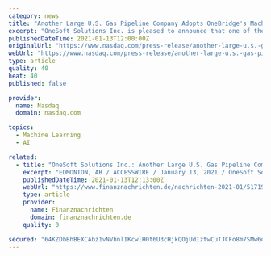 ```yaml
---
category: news
title: "Another Large U.S. Gas Pipeline Company Adopts OneBridge's Machine Learning SaaS Solution"
excerpt: "OneSoft Solutions Inc. is pleased to announce that one of the largest gas pipeline companies in the U.S.A. has entered into an agreement with the Company's wholly owned subsidiary, OneBridge Solutions Inc."
publishedDateTime: 2021-01-13T12:00:00Z
originalUrl: "https://www.nasdaq.com/press-release/another-large-u.s.-gas-pipeline-company-adopts-onebridges-machine-learning-saas"
webUrl: "https://www.nasdaq.com/press-release/another-large-u.s.-gas-pipeline-company-adopts-onebridges-machine-learning-saas"
type: article
quality: 40
heat: 40
published: false

provider:
  name: Nasdaq
  domain: nasdaq.com

topics:
  - Machine Learning
  - AI

related:
  - title: "OneSoft Solutions Inc.: Another Large U.S. Gas Pipeline Company Adopts OneBridge's Machine Learning SaaS Solution"
    excerpt: "EDMONTON, AB / ACCESSWIRE / January 13, 2021 / OneSoft Solutions Inc. (TSXV:OSS)(OTCQB:OSSIF) (the \"Company\" or \"OneSoft\") is pleased to announce that one of the largest gas pipeline companies in the U."
    publishedDateTime: 2021-01-13T12:13:00Z
    webUrl: "https://www.finanznachrichten.de/nachrichten-2021-01/51719793-onesoft-solutions-inc-another-large-u-s-gas-pipeline-company-adopts-onebridge-s-machine-learning-saas-solution-200.htm"
    type: article
    provider:
      name: Finanznachrichten
      domain: finanznachrichten.de
    quality: 0

secured: "64KZDbBhBEXCAbz1vNVhnlIKcwlH0t6U3cHjkQOjUdIztwCuTJCFo8m7SMw6oFaPJ49O1c+iCv3XSq4gIE+wcihJwZ1hHxqK+p8c2Gy0iXhP63Lq935kgPrjlf74zAdG1QA2q4D9aXT4kk4wxKrW4X2dUzLVzIJkQs8QC4CnApVuNUtLB4ygvBxPjni3LkZxDg3XMlsd4hOwnh1hY2BzrbpGde62z3hYytKJsg01A6B7GllpcW8om91GyOOv+sH1baWD50gTw8dkqPAsE66K9ULU//j4F1TSpPG5gzkelN6UcohzllUCj0AuQtRq2xlLitHmPJBFaUdYAp48T1cPlPMhL24H2l3yWB1UdV+6WuA=;XFzc3iUjuP67NucOyjidfw=="
---
```


